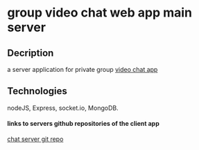 # group video chat web app main server

## Decription
a server application for private group [video chat app](https://github.com/newasad/appleseeds_final_project_zoom_lookAlike) 

## Technologies
nodeJS, Express, socket.io, MongoDB.

#### links to servers github repositories of the client app

[chat server git repo](https://github.com/newasad/appleseeds_final_project_zoom_lookAlike-chatServer)





